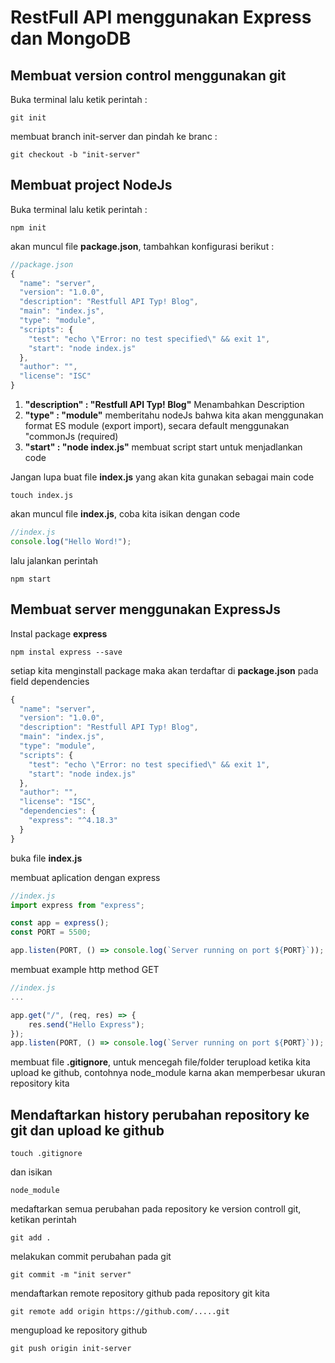 # RestFull API menggunakan Express dan MongoDB

## Membuat version control menggunakan git

Buka terminal lalu ketik perintah :

```console
git init
```

membuat branch init-server dan pindah ke branc :

```console
git checkout -b "init-server"
```

## Membuat project NodeJs

Buka terminal lalu ketik perintah :

```console
npm init
```

akan muncul file **package.json**, tambahkan konfigurasi berikut :

```js
//package.json
{
  "name": "server",
  "version": "1.0.0",
  "description": "Restfull API Typ! Blog",
  "main": "index.js",
  "type": "module",
  "scripts": {
    "test": "echo \"Error: no test specified\" && exit 1",
    "start": "node index.js"
  },
  "author": "",
  "license": "ISC"
}
```

1. **"description" : "Restfull API Typ! Blog"** Menambahkan Description
2. **"type" : "module"** memberitahu nodeJs bahwa kita akan menggunakan format ES module (export import), secara default menggunakan "commonJs (required)
3. **"start" : "node index.js"** membuat script start untuk menjadlankan code

Jangan lupa buat file **index.js** yang akan kita gunakan sebagai main code

```console
touch index.js
```

akan muncul file **index.js**, coba kita isikan dengan code

```js
//index.js
console.log("Hello Word!");
```

lalu jalankan perintah

```console
npm start
```

## Membuat server menggunakan ExpressJs

Instal package **express**

```console
npm instal express --save
```

setiap kita menginstall package maka akan terdaftar di **package.json** pada field dependencies

```js
{
  "name": "server",
  "version": "1.0.0",
  "description": "Restfull API Typ! Blog",
  "main": "index.js",
  "type": "module",
  "scripts": {
    "test": "echo \"Error: no test specified\" && exit 1",
    "start": "node index.js"
  },
  "author": "",
  "license": "ISC",
  "dependencies": {
    "express": "^4.18.3"
  }
}
```

buka file **index.js**

membuat aplication dengan express

```js
//index.js
import express from "express";

const app = express();
const PORT = 5500;

app.listen(PORT, () => console.log(`Server running on port ${PORT}`));
```

membuat example http method GET

```js
//index.js
...

app.get("/", (req, res) => {
    res.send("Hello Express");
});
app.listen(PORT, () => console.log(`Server running on port ${PORT}`));
```

membuat file **.gitignore**, untuk mencegah file/folder terupload ketika kita upload ke github, contohnya node_module karna akan memperbesar ukuran repository kita

## Mendaftarkan history perubahan repository ke git dan upload ke github

```console
touch .gitignore
```

dan isikan

```
node_module
```

medaftarkan semua perubahan pada repository ke version controll git, ketikan perintah

```console
git add .
```

melakukan commit perubahan pada git

```console
git commit -m "init server"
```

mendaftarkan remote repository github pada repository git kita

```console
git remote add origin https://github.com/.....git
```

mengupload ke repository github

```console
git push origin init-server
```
